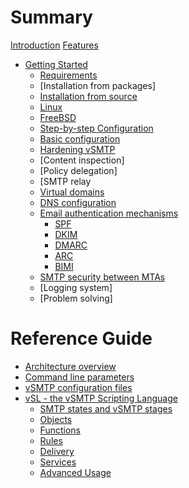 # Summary

[Introduction](introduction.md)
[Features](features.md)

- [Getting Started](started.md)
  - [Requirements](requirements.md)
  - [Installation from packages]
  - [Installation from source](start/install/source.md)
  - [Linux](start/install/source/linux.md)
  - [FreeBSD](start/install/source/freebsd.md)
  - [Step-by-step Configuration](start/configuration/configuration.md)
  - [Basic configuration](start/configuration/basic.md)
  - [Hardening vSMTP](start/configuration/hardening.md)
  - [Content inspection]
  - [Policy delegation]
  - [SMTP relay
  - [Virtual domains]()
  - [DNS configuration](advanced/dns.md)
  - [Email authentication mechanisms](advanced/eam.md)
    - [SPF](advanced/eam/spf.md)
    - [DKIM](advanced/eam/dkim.md)
    - [DMARC](advanced/eam/dmarc.md)
    - [ARC](advanced/eam/arc.md)
    - [BIMI](advanced/eam/bimi.md)
  - [SMTP security between MTAs](advanced/dane.md)
  - [Logging system]
  - [Problem solving]

# Reference Guide

- [Architecture overview](reference/architecture.md)
- [Command line parameters](reference/command.md)
- [vSMTP configuration files](reference/configfiles.md)
- [vSL - the vSMTP Scripting Language](reference/vSL/vsl.md)
  - [SMTP states and vSMTP stages](reference/vSL/stages.md)
  - [Objects](reference/vSL/objects.md)
  - [Functions](reference/vSL/functions.md)
  - [Rules](reference/vSL/rules.md)
  - [Delivery](reference/vSL/delivery.md)
  - [Services](reference/vSL/services.md)
  - [Advanced Usage](reference/vSL/advanced.md)
